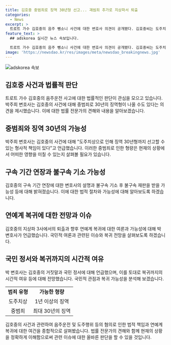 ```yaml
---
title: 김호중 중범죄로 징역 30년형 선고... 괘씸죄 추가로 지상파서 퇴출
categories:
  - News
excerpt: >
  트로트 가수 김호중의 음주 뺑소니 사건에 대한 변호사 의견이 공개됐다. 김호중씨는 도주치상으로 징역 30년의 중범죄 혐의를 받고 있으며, 구속 기간이 연장된 상태다. 또한, 방송사의 처분과 국민적 여론이 굉장히 안 좋은 상황에서의 연예계 복귀에 대한 전망은 불투명하다. 변호사는 국민 정서상 괘씸죄가 추가되었다고 언급하며, 김호중의 복귀는 시일이 걸릴 것으로 보인다고 밝혔다.
feature_text: >
  ## adskorea 실시간 뉴스 속보입니다.

  트로트 가수 김호중의 음주 뺑소니 사건에 대한 변호사 의견이 공개됐다. 김호중씨는 도주치상으로 징역 30년의 중범죄 혐의를 받고 있으며, 구속 기간이 연장된 상태다. 또한, 방송사의 처분과 국민적 여론이 굉장히 안 좋은 상황에서의 연예계 복귀에 대한 전망은 불투명하다. 변호사는 국민 정서상 괘씸죄가 추가되었다고 언급하며, 김호중의 복귀는 시일이 걸릴 것으로 보인다고 밝혔다.
image: 'https://newsdao.kr/res/images/meta/newsdao_breakingnews.jpg'
---
```


<p><img src="https://newsdao.kr/res/images/meta/newsdao_breakingnews.jpg" alt="adskorea 속보" /></p>

<h2 data-ke-size="size26">김호중 사건과 법률적 판단</h2>

<p data-ke-size="size16">트로트 가수 김호중의 음주운전 사고에 대한 법률적인 판단이 관심을 모으고 있습니다. 박주희 변호사는 김호중의 사건에 대해 중범죄로 30년의 징역형이 나올 수도 있다는 의견을 제시했습니다. 이에 대한 법률 전문가의 견해와 내용을 알아보겠습니다.</p>

<h2 data-ke-size="size26">중범죄와 징역 30년의 가능성</h2>

<p data-ke-size="size16">박주희 변호사는 김호중의 사건에 대해 "도주치상으로 인해 징역 30년형까지 선고할 수 있는 형사적 책임이 있다"고 언급했습니다. 이러한 중범죄로 인한 형량은 현재의 상황에서 어떠한 영향을 미칠 수 있는지 살펴볼 필요가 있습니다.</p>

<h2 data-ke-size="size26">구속 기간 연장과 불구속 기소 가능성</h2>

<p data-ke-size="size16">김호중의 구속 기간 연장에 대한 변호사의 설명과 불구속 기소 후 불구속 재판을 받을 가능성 등에 대해 밝혀졌습니다. 이에 대한 법적 절차와 가능성에 대해 알아보도록 하겠습니다.</p>

<h2 data-ke-size="size26">연예계 복귀에 대한 전망과 이슈</h2>

<p data-ke-size="size16">김호중의 지상파 3사에서의 퇴출과 향후 연예계 복귀에 대한 여론과 가능성에 대해 박 변호사가 언급했습니다. 국민적 여론과 관련된 이슈와 복귀 전망을 살펴보도록 하겠습니다.</p>

<h2 data-ke-size="size26">국민 정서와 복귀까지의 시간적 여유</h2>

<p data-ke-size="size16">박 변호사는 김호중의 거짓말과 국민 정서에 대해 언급했으며, 이를 토대로 복귀까지의 시간적 여유 등에 대해 전망했습니다. 국민적 관점과 복귀 가능성을 분석해 보겠습니다.</p>

<table>
  <tr>
    <td style="text-align: center; height: 17px;"><b>범죄 유형</b></td>
    <td style="text-align: center; height: 17px;"><b>가능한 형량</b></td>
  </tr>
  <tr>
    <td style="text-align: center; height: 17px;">도주치상</td>
    <td style="text-align: center; height: 17px;">1년 이상의 징역</td>
  </tr>
  <tr>
    <td style="text-align: center; height: 17px;">중범죄</td>
    <td style="text-align: center; height: 17px;">최대 30년의 징역</td>
  </tr>
</table>

<p data-ke-size="size16">김호중의 사건과 관련하여 음주운전 및 도주행위 등의 혐의로 인한 법적 책임과 연예계 복귀에 대한 여건을 종합적으로 살펴봤습니다. 법률 전문가의 견해와 함께 현재의 상황을 정확하게 이해함으로써 관련 이슈에 대한 올바른 판단을 할 수 있을 것입니다.</p>

